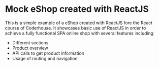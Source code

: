 # Mock eShop created with ReactJS
This is a simple example of a eShop created with ReactJS fore the React course of Coderhouse.
It showcases basic use of ReactJS in order to achieve a fully functional SPA online shop with several features including:
* Different sections
* Product overview
* API calls to get product information
* Usage of routing and navigation